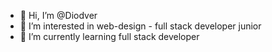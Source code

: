 - 👋 Hi, I’m @Diodver
- 👀 I’m interested in web-design - full stack developer junior
- 🌱 I’m currently learning full stack developer

<!---
Diodver/Diodver is a ✨ special ✨ repository because its `README.md` (this file) appears on your GitHub profile.
You can click the Preview link to take a look at your changes.
--->
